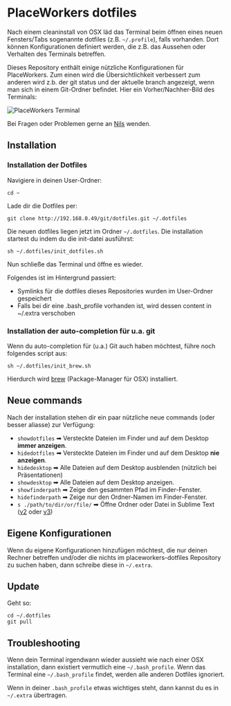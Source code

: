 # PlaceWorkers dotfiles

Nach einem cleaninstall von OSX läd das Terminal beim öffnen eines neuen Fensters/Tabs sogenannte dotfiles (z.B. `~/.profile`), falls vorhanden. Dort können Konfigurationen definiert werden, die z.B. das Aussehen oder Verhalten des Terminals betreffen.

Dieses Repository enthält einige nützliche Konfigurationen für PlaceWorkers. Zum einen wird die Übersichtlichkeit verbessert zum anderen wird z.b. der git status und der aktuelle branch angezeigt, wenn man sich in einem Git-Ordner befindet. Hier ein Vorher/Nachher-Bild des Terminals:

![PlaceWorkers Terminal](https://d17oy1vhnax1f7.cloudfront.net/items/0A2g3r1V0i2L0e1O1d0h/placeworkers-dotfiles.png)

Bei Fragen oder Problemen gerne an [Nils](mailto:mail@der-zyklop.de) wenden.

## Installation

### Installation der Dotfiles

Navigiere in deinen User-Ordner:

    cd ~

Lade dir die Dotfiles per:

    git clone http://192.168.0.49/git/dotfiles.git ~/.dotfiles

Die neuen dotfiles liegen jetzt im Ordner `~/.dotfiles`. Die installation startest du indem du die init-datei ausführst:

    sh ~/.dotfiles/init_dotfiles.sh

Nun schließe das Terminal und öffne es wieder. 

Folgendes ist im Hintergrund passiert: 

- Symlinks für die dotfiles dieses Repositories wurden im User-Ordner gespeichert
- Falls bei dir eine .bash_profile vorhanden ist, wird dessen content in ~/.extra verschoben

### Installation der auto-completion für u.a. git

Wenn du auto-completion für (u.a.) Git auch haben möchtest, führe noch folgendes script aus:

    sh ~/.dotfiles/init_brew.sh

Hierdurch wird [brew](http://brew.sh/) (Package-Manager für OSX) installiert.

## Neue commands

Nach der installation stehen dir ein paar nützliche neue commands (oder besser aliasse) zur Verfügung:

- `showdotfiles` ➡ Versteckte Dateien im Finder und auf dem Desktop **immer anzeigen**.
- `hidedotfiles` ➡ Versteckte Dateien im Finder und auf dem Desktop **nie anzeigen**.
- `hidedesktop` ➡ Alle Dateien auf dem Desktop ausblenden (nützlich bei Präsentationen)
- `showdesktop` ➡ Alle Dateien auf dem Desktop anzeigen.
- `showfinderpath` ➡ Zeige den gesammten Pfad im Finder-Fenster.
- `hidefinderpath` ➡ Zeige nur den Ordner-Namen im Finder-Fenster.
- `s ./path/to/dir/or/file/` ➡ Öffne Ordner oder Datei in Sublime Text ([v2](http://www.sublimetext.com/) oder [v3](http://www.sublimetext.com/3))

## Eigene Konfigurationen

Wenn du eigene Konfigurationen hinzufügen möchtest, die nur deinen Rechner betreffen und/oder die nichts im placeworkers-dotfiles Repository zu suchen haben, dann schreibe diese in `~/.extra`.

## Update

Geht so:

    cd ~/.dotfiles
    git pull

## Troubleshooting

Wenn dein Terminal irgendwann wieder aussieht wie nach einer OSX installation, dann existiert vermutlich eine `~/.bash_profile`. Wenn das Terminal eine `~/.bash_profile` findet, werden alle anderen Dotfiles ignoriert. 

Wenn in deiner `.bash_profile` etwas wichtiges steht, dann kannst du es in `~/.extra` übertragen.
